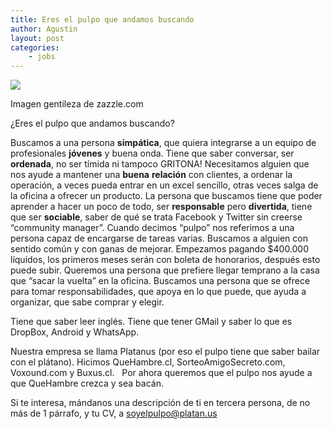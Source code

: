 ```yaml
---
title: Eres el pulpo que andamos buscando
author: Agustin
layout: post
categories:
    - jobs
---
```


![][1]

Imagen gentileza de zazzle.com

¿Eres el pulpo que andamos buscando?

Buscamos a una persona **simpática**, que quiera integrarse a un equipo de profesionales **jóvenes** y buena onda. Tiene que saber conversar, ser **ordenada**, no ser tímida ni tampoco GRITONA! Necesitamos alguien que nos ayude a mantener una **buena** **relación** con clientes, a ordenar la operación, a veces pueda entrar en un excel sencillo, otras veces salga de la oficina a ofrecer un producto. La persona que buscamos tiene que poder aprender a hacer un poco de todo, ser **responsable** pero **divertida**, tiene que ser **sociable**, saber de qué se trata Facebook y Twitter sin creerse “community manager”. Cuando decimos “pulpo” nos referimos a una persona capaz de encargarse de tareas varias. Buscamos a alguien con sentido común y con ganas de mejorar. Empezamos pagando $400.000 líquidos, los primeros meses serán con boleta de honorarios, después esto puede subir. Queremos una persona que prefiere llegar temprano a la casa que “sacar la vuelta” en la oficina. Buscamos una persona que se ofrece para tomar responsabilidades, que apoya en lo que puede, que ayuda a organizar, que sabe comprar y elegir.  

Tiene que saber leer inglés. Tiene que tener GMail y saber lo que es DropBox, Android y WhatsApp. 

Nuestra empresa se llama Platanus (por eso el pulpo tiene que saber bailar con el plátano). Hicimos QueHambre.cl, SorteoAmigoSecreto.com, Voxound.com y Buxus.cl.   Por ahora queremos que el pulpo nos ayude a que QueHambre crezca y sea bacán.

Si te interesa, mándanos una descripción de ti en tercera persona, de no más de 1 párrafo, y tu CV, a soyelpulpo@platan.us

[1]: http://2.bp.blogspot.com/-Ps04bbi2rIU/T-y8p29gjAI/AAAAAAAAAAc/vLgezzlA0w0/s1600/octopus_salsa_dancer_hat-.jpg

